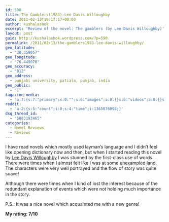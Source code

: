 ```yaml
---
id: 590
title: The Gamblers(1983)-Lee Davis Willoughby
date: 2011-02-13T19:17:17+00:00
author: kushalashok
excerpt: 'Review of the novel: The gamblers (by Lee Davis Willoughby)'
layout: post
guid: http://kushalashok.wordpress.com/?p=590
permalink: /2011/02/13/the-gamblers1983-lee-davis-willoughby/
geo_latitude:
  - "30.359057"
geo_longitude:
  - "76.449078"
geo_accuracy:
  - "812"
geo_address:
  - punjabi university, patiala, punjab, india
geo_public:
  - "1"
tagazine-media:
  - 'a:7:{s:7:"primary";s:0:"";s:6:"images";a:0:{}s:6:"videos";a:0:{}s:11:"image_count";s:1:"0";s:6:"author";s:8:"14208831";s:7:"blog_id";s:8:"13804338";s:9:"mod_stamp";s:19:"2011-02-13 15:25:59";}'
reddit:
  - 'a:2:{s:5:"count";i:0;s:4:"time";i:1365076098;}'
dsq_thread_id:
  - "5083193465"
categories:
  - Novel Reviews
  - Reviews
---
```

I have read novels which mostly used layman&#8217;s language and I didn&#8217;t feel like opening dictionary now and then, but when I started reading this novel by <a href="http://www.fantasticfiction.co.uk/w/lee-davis-willoughby/" target="_blank">Lee Davis Willoughby</a> I was stunned by the first-class use of words. There were times when I almost felt like I was at some unexampled land. The characters were very well portrayed and the flow of story was quite suave!

Although there were times when I kind of lost the interest because of the redundant explanation of events which were not holding much importance in the story.

P.S.: It was a nice novel which acquainted me with a new genre!

**My rating: 7/10**
